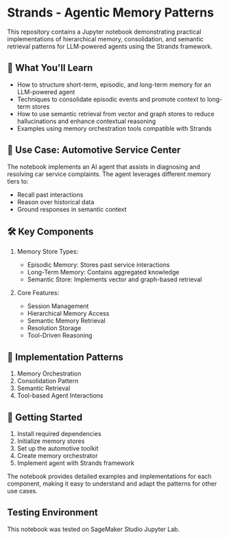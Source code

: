 # Strands - Agentic Memory Patterns

This repository contains a Jupyter notebook demonstrating practical implementations of hierarchical memory, consolidation, and semantic retrieval patterns for LLM-powered agents using the Strands framework.

## 🎯 What You'll Learn

- How to structure short-term, episodic, and long-term memory for an LLM-powered agent
- Techniques to consolidate episodic events and promote context to long-term stores
- How to use semantic retrieval from vector and graph stores to reduce hallucinations and enhance contextual reasoning
- Examples using memory orchestration tools compatible with Strands

## 🚗 Use Case: Automotive Service Center

The notebook implements an AI agent that assists in diagnosing and resolving car service complaints. The agent leverages different memory tiers to:
- Recall past interactions
- Reason over historical data
- Ground responses in semantic context

## 🛠️ Key Components

1. Memory Store Types:
   - Episodic Memory: Stores past service interactions
   - Long-Term Memory: Contains aggregated knowledge
   - Semantic Store: Implements vector and graph-based retrieval

2. Core Features:
   - Session Management
   - Hierarchical Memory Access
   - Semantic Memory Retrieval
   - Resolution Storage
   - Tool-Driven Reasoning

## 🔧 Implementation Patterns

1. Memory Orchestration
2. Consolidation Pattern
3. Semantic Retrieval
4. Tool-based Agent Interactions

## 🚀 Getting Started

1. Install required dependencies
2. Initialize memory stores
3. Set up the automotive toolkit
4. Create memory orchestrator
5. Implement agent with Strands framework

The notebook provides detailed examples and implementations for each component, making it easy to understand and adapt the patterns for other use cases.

## Testing Environment

This notebook was tested on SageMaker Studio Jupyter Lab.